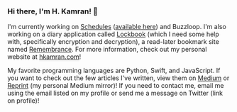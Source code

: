 ### Hi there, I'm H. Kamran! 👋

I'm currently working on [Schedules](https://github.com/hkamran80/schedules) ([available here](https://schedules.unisontech.org)) and Buzzloop. I'm also working on a diary application called [Lockbook](https://github.com/hkamran80/lockbook) (which I need some help with, specifically encryption and decryption), a read-later bookmark site named [Remembrance](https://github.com/hkamran80/remembrance). For more information, check out my personal website at [hkamran.com](https://hkamran.com)!

My favorite programming languages are Python, Swift, and JavaScript. If you want to check out the few articles I've written, view them on [Medium](https://medium.com/@hkamran80) or [Reprint](https://reprint.hkamran.com) (my personal Medium mirror)! If you need to contact me, email me using the email listed on my profile or send me a message on Twitter (link on profile)!
